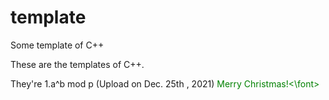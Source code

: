 # template
Some template of C++

These are the templates of C++.

They're
    1.a^b mod p (Upload on Dec. 25th , 2021) <font color=green>Merry Christmas!<\font>

